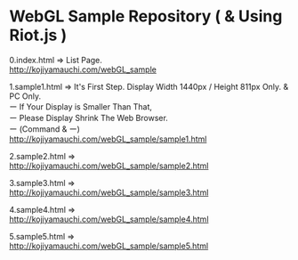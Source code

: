 # WebGL Sample Repository ( & Using Riot.js )

0.index.html => List Page.<br>
<http://kojiyamauchi.com/webGL_sample>

1.sample1.html => It's First Step. Display Width 1440px / Height 811px Only. & PC Only.<br>
ー If Your Display is Smaller Than That,<br>
ー Please Display Shrink The Web Browser.<br>
ー (Command & ー)<br>
<http://kojiyamauchi.com/webGL_sample/sample1.html>

2.sample2.html =><br>
<http://kojiyamauchi.com/webGL_sample/sample2.html><br>

3.sample3.html =><br>
<http://kojiyamauchi.com/webGL_sample/sample3.html><br>

4.sample4.html =><br>
<http://kojiyamauchi.com/webGL_sample/sample4.html><br>

5.sample5.html =><br>
<http://kojiyamauchi.com/webGL_sample/sample5.html>
